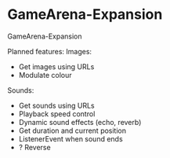 # GameArena-Expansion
GameArena-Expansion

Planned features:
Images:
* Get images using URLs
* Modulate colour

Sounds:
* Get sounds using URLs
* Playback speed control
* Dynamic sound effects (echo, reverb)
* Get duration and current position
* ListenerEvent when sound ends
* ? Reverse